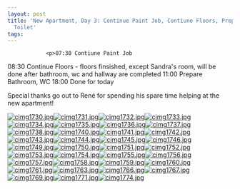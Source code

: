 ```yaml
---
layout: post
title: 'New Apartment, Day 3: Continue Paint Job, Contiune Floors, Prepare Bathroom,
  Toilet'
tags:
---
```



                <p>07:30 Contiune Paint Job
08:30 Continue Floors - floors finsished, except Sandra's room, will be done after bathroom, wc and hallway are completed
11:00 Prepare Bathroom, WC
18:00 Done for today</p>
<p>Special thanks go out to Ren&eacute; for spending his spare time helping at the new apartment!</p>
<p><a href='/uploads/cimg1730.jpg' title='cimg1730.jpg'><img src='/uploads/cimg1730.thumbnail.jpg' alt='cimg1730.jpg' /></a><a href='/uploads/cimg1731.jpg' title='cimg1731.jpg'><img src='/uploads/cimg1731.thumbnail.jpg' alt='cimg1731.jpg' /></a><a href='/uploads/cimg1732.jpg' title='cimg1732.jpg'><img src='/uploads/cimg1732.thumbnail.jpg' alt='cimg1732.jpg' /></a><a href='/uploads/cimg1733.jpg' title='cimg1733.jpg'><img src='/uploads/cimg1733.thumbnail.jpg' alt='cimg1733.jpg' /></a><a href='/uploads/cimg1734.jpg' title='cimg1734.jpg'><img src='/uploads/cimg1734.thumbnail.jpg' alt='cimg1734.jpg' /></a><a href='/uploads/cimg1735.jpg' title='cimg1735.jpg'><img src='/uploads/cimg1735.thumbnail.jpg' alt='cimg1735.jpg' /></a><a href='/uploads/cimg1736.jpg' title='cimg1736.jpg'><img src='/uploads/cimg1736.thumbnail.jpg' alt='cimg1736.jpg' /></a><a href='/uploads/cimg1737.jpg' title='cimg1737.jpg'><img src='/uploads/cimg1737.thumbnail.jpg' alt='cimg1737.jpg' /></a><a href='/uploads/cimg1738.jpg' title='cimg1738.jpg'><img src='/uploads/cimg1738.thumbnail.jpg' alt='cimg1738.jpg' /></a><a href='/uploads/cimg1740.jpg' title='cimg1740.jpg'><img src='/uploads/cimg1740.thumbnail.jpg' alt='cimg1740.jpg' /></a><a href='/uploads/cimg1741.jpg' title='cimg1741.jpg'><img src='/uploads/cimg1741.thumbnail.jpg' alt='cimg1741.jpg' /></a><a href='/uploads/cimg1742.jpg' title='cimg1742.jpg'><img src='/uploads/cimg1742.thumbnail.jpg' alt='cimg1742.jpg' /></a><a href='/uploads/cimg1743.jpg' title='cimg1743.jpg'><img src='/uploads/cimg1743.thumbnail.jpg' alt='cimg1743.jpg' /></a><a href='/uploads/cimg1744.jpg' title='cimg1744.jpg'><img src='/uploads/cimg1744.thumbnail.jpg' alt='cimg1744.jpg' /></a><a href='/uploads/cimg1745.jpg' title='cimg1745.jpg'><img src='/uploads/cimg1745.thumbnail.jpg' alt='cimg1745.jpg' /></a><a href='/uploads/cimg1746.jpg' title='cimg1746.jpg'><img src='/uploads/cimg1746.thumbnail.jpg' alt='cimg1746.jpg' /></a><a href='/uploads/cimg1749.jpg' title='cimg1749.jpg'><img src='/uploads/cimg1749.thumbnail.jpg' alt='cimg1749.jpg' /></a><a href='/uploads/cimg1750.jpg' title='cimg1750.jpg'><img src='/uploads/cimg1750.thumbnail.jpg' alt='cimg1750.jpg' /></a><a href='/uploads/cimg1751.jpg' title='cimg1751.jpg'><img src='/uploads/cimg1751.thumbnail.jpg' alt='cimg1751.jpg' /></a><a href='/uploads/cimg1752.jpg' title='cimg1752.jpg'><img src='/uploads/cimg1752.thumbnail.jpg' alt='cimg1752.jpg' /></a><a href='/uploads/cimg1753.jpg' title='cimg1753.jpg'><img src='/uploads/cimg1753.thumbnail.jpg' alt='cimg1753.jpg' /></a><a href='/uploads/cimg1754.jpg' title='cimg1754.jpg'><img src='/uploads/cimg1754.thumbnail.jpg' alt='cimg1754.jpg' /></a><a href='/uploads/cimg1755.jpg' title='cimg1755.jpg'><img src='/uploads/cimg1755.thumbnail.jpg' alt='cimg1755.jpg' /></a><a href='/uploads/cimg1756.jpg' title='cimg1756.jpg'><img src='/uploads/cimg1756.thumbnail.jpg' alt='cimg1756.jpg' /></a><a href='/uploads/cimg1757.jpg' title='cimg1757.jpg'><img src='/uploads/cimg1757.thumbnail.jpg' alt='cimg1757.jpg' /></a><a href='/uploads/cimg1758.jpg' title='cimg1758.jpg'><img src='/uploads/cimg1758.thumbnail.jpg' alt='cimg1758.jpg' /></a><a href='/uploads/cimg1759.jpg' title='cimg1759.jpg'><img src='/uploads/cimg1759.thumbnail.jpg' alt='cimg1759.jpg' /></a><a href='/uploads/cimg1760.jpg' title='cimg1760.jpg'><img src='/uploads/cimg1760.thumbnail.jpg' alt='cimg1760.jpg' /></a><a href='/uploads/cimg1761.jpg' title='cimg1761.jpg'><img src='/uploads/cimg1761.thumbnail.jpg' alt='cimg1761.jpg' /></a><a href='/uploads/cimg1763.jpg' title='cimg1763.jpg'><img src='/uploads/cimg1763.thumbnail.jpg' alt='cimg1763.jpg' /></a><a href='/uploads/cimg1766.jpg' title='cimg1766.jpg'><img src='/uploads/cimg1766.thumbnail.jpg' alt='cimg1766.jpg' /></a><a href='/uploads/cimg1767.jpg' title='cimg1767.jpg'><img src='/uploads/cimg1767.thumbnail.jpg' alt='cimg1767.jpg' /></a><a href='/uploads/cimg1769.jpg' title='cimg1769.jpg'><img src='/uploads/cimg1769.thumbnail.jpg' alt='cimg1769.jpg' /></a><a href='/uploads/cimg1771.jpg' title='cimg1771.jpg'><img src='/uploads/cimg1771.thumbnail.jpg' alt='cimg1771.jpg' /></a><a href='/uploads/cimg1774.jpg' title='cimg1774.jpg'><img src='/uploads/cimg1774.thumbnail.jpg' alt='cimg1774.jpg' /></a></p>
